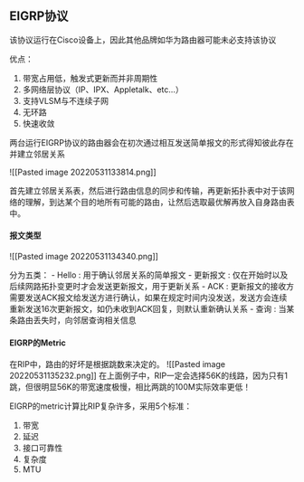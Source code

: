 ## EIGRP协议
该协议运行在Cisco设备上，因此其他品牌如华为路由器可能未必支持该协议

优点：
1. 带宽占用低，触发式更新而并非周期性
2. 多网络层协议（IP、IPX、Appletalk、etc...）
3. 支持VLSM与不连续子网
4. 无环路
5. 快速收敛

两台运行EIGRP协议的路由器会在初次通过相互发送简单报文的形式得知彼此存在并建立邻居关系

![[Pasted image 20220531133814.png]]

首先建立邻居关系表，然后进行路由信息的同步和传输，再更新拓扑表中对于该网络的理解，到达某个目的地所有可能的路由，让然后选取最优解再放入自身路由表中。

#### 报文类型
![[Pasted image 20220531134340.png]]

分为五类：
	- Hello : 用于确认邻居关系的简单报文
	- 更新报文 : 仅在开始时以及后续网路拓扑变更时才会发送更新报文，用于更新关系
	- ACK : 更新报文的接收方需要发送ACK报文给发送方进行确认，如果在规定时间内没发送，发送方会连续重新发送16次更新报文，如仍未收到ACK回复，则默认重新确认关系
	- 查询 : 当某条路由丢失时，向邻居查询相关信息

#### EIGRP的Metric
在RIP中，路由的好坏是根据跳数来决定的。
![[Pasted image 20220531135232.png]]
在上面例子中，RIP一定会选择56K的线路，因为只有1跳，但很明显56K的带宽速度极慢，相比两跳的100M实际效率更低！

EIGRP的metric计算比RIP复杂许多，采用5个标准：
1. 带宽
2. 延迟
3. 接口可靠性
4. 复杂度
5. MTU